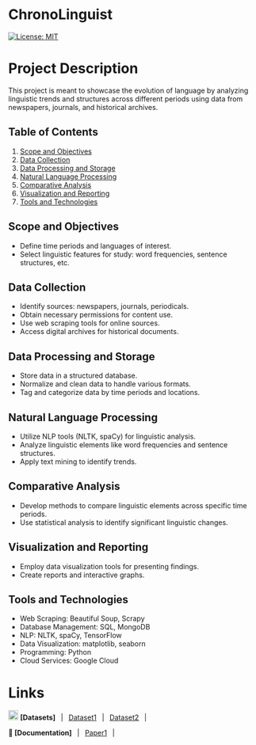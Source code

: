 # ChronoLinguist

[![License: MIT](https://img.shields.io/badge/License-MIT-yellow.svg)](https://opensource.org/licenses/MIT)

# Project Description
This project is meant to showcase the evolution of language by analyzing linguistic trends and structures across different periods using data from newspapers, journals, and historical archives. 

## Table of Contents
1. [Scope and Objectives](#scope-and-objectives)
2. [Data Collection](#data-collection)
3. [Data Processing and Storage](#data-processing-and-storage)
4. [Natural Language Processing](#natural-language-processing)
5. [Comparative Analysis](#comparative-analysis)
6. [Visualization and Reporting](#visualization-and-reporting)
7. [Tools and Technologies](#tools-and-technologies)

## Scope and Objectives
- Define time periods and languages of interest.
- Select linguistic features for study: word frequencies, sentence structures, etc.

## Data Collection
- Identify sources: newspapers, journals, periodicals.
- Obtain necessary permissions for content use.
- Use web scraping tools for online sources.
- Access digital archives for historical documents.

## Data Processing and Storage
- Store data in a structured database.
- Normalize and clean data to handle various formats.
- Tag and categorize data by time periods and locations.

## Natural Language Processing
- Utilize NLP tools (NLTK, spaCy) for linguistic analysis.
- Analyze linguistic elements like word frequencies and sentence structures.
- Apply text mining to identify trends.

## Comparative Analysis
- Develop methods to compare linguistic elements across specific time periods.
- Use statistical analysis to identify significant linguistic changes.

## Visualization and Reporting
- Employ data visualization tools for presenting findings.
- Create reports and interactive graphs.

## Tools and Technologies
- Web Scraping: Beautiful Soup, Scrapy
- Database Management: SQL, MongoDB
- NLP: NLTK, spaCy, TensorFlow
- Data Visualization: matplotlib, seaborn
- Programming: Python
- Cloud Services: Google Cloud


# Links
<img src="https://github.com/NoahElRimawiFine/ChronoLinguist/assets/91910459/72b66579-10fa-4dad-b1c4-891ba450fe2c" width="20" height="20" alt="datasets"> **[Datasets]**
&ensp;|&ensp;
[Dataset1]()
&ensp;|&ensp;
[Dataset2]()
&ensp;|&ensp;

**📖 [Documentation]**
&ensp;|&ensp;
[Paper1]()
&ensp;|&ensp;
